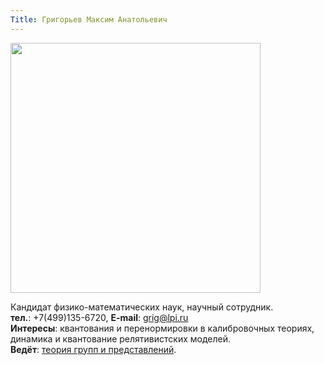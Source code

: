 ```yaml
---
Title: Григорьев Максим Анатольевич
---
```


<img src="images/grigoryev.ma.jpg" width=400>

Кандидат физико-математических наук, научный сотрудник.<br>
**тел.**: +7(499)135-6720, **E-mail**: [grig@lpi.ru](mailto:grig@lpi.ru)<br>
**Интересы**: квантования и перенормировки в калибровочных теориях, динамика и квантование релятивистских моделей.<br>
**Ведёт**: [теория групп и представлений](%base_url%?study%2Fplan%2Fgrouprepr).
